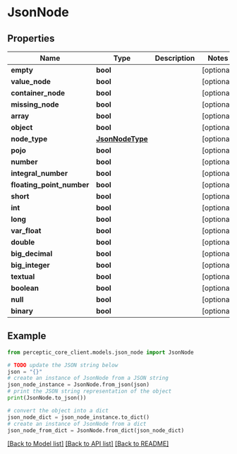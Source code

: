 # JsonNode


## Properties

Name | Type | Description | Notes
------------ | ------------- | ------------- | -------------
**empty** | **bool** |  | [optional] 
**value_node** | **bool** |  | [optional] 
**container_node** | **bool** |  | [optional] 
**missing_node** | **bool** |  | [optional] 
**array** | **bool** |  | [optional] 
**object** | **bool** |  | [optional] 
**node_type** | [**JsonNodeType**](JsonNodeType.md) |  | [optional] 
**pojo** | **bool** |  | [optional] 
**number** | **bool** |  | [optional] 
**integral_number** | **bool** |  | [optional] 
**floating_point_number** | **bool** |  | [optional] 
**short** | **bool** |  | [optional] 
**int** | **bool** |  | [optional] 
**long** | **bool** |  | [optional] 
**var_float** | **bool** |  | [optional] 
**double** | **bool** |  | [optional] 
**big_decimal** | **bool** |  | [optional] 
**big_integer** | **bool** |  | [optional] 
**textual** | **bool** |  | [optional] 
**boolean** | **bool** |  | [optional] 
**null** | **bool** |  | [optional] 
**binary** | **bool** |  | [optional] 

## Example

```python
from perceptic_core_client.models.json_node import JsonNode

# TODO update the JSON string below
json = "{}"
# create an instance of JsonNode from a JSON string
json_node_instance = JsonNode.from_json(json)
# print the JSON string representation of the object
print(JsonNode.to_json())

# convert the object into a dict
json_node_dict = json_node_instance.to_dict()
# create an instance of JsonNode from a dict
json_node_from_dict = JsonNode.from_dict(json_node_dict)
```
[[Back to Model list]](../README.md#documentation-for-models) [[Back to API list]](../README.md#documentation-for-api-endpoints) [[Back to README]](../README.md)



